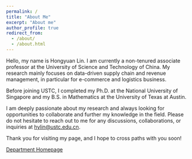 ```yaml
---
permalink: /
title: "About Me"
excerpt: "About me"
author_profile: true
redirect_from: 
  - /about/
  - /about.html
---
```


Hello, my name is Hongyuan Lin. I am currently a non-tenured associate professor at the University of Science and Technology of China. My research mainly focuses on data-driven supply chain and revenue management, in particular for e-commerce and logistics business.

Before joining USTC, I completed my Ph.D. at the National University of Singapore and my B.S. in Mathematics at the University of Texas at Austin.

I am deeply passionate about my research and always looking for opportunities to collaborate and further my knowledge in the field. Please do not hesitate to reach out to me for any discussions, collaborations, or inquiries at hylin@ustc.edu.cn.

Thank you for visiting my page, and I hope to cross paths with you soon!

[Department Homepage](https://bs.ustc.edu.cn/english/profile-2335.html)
